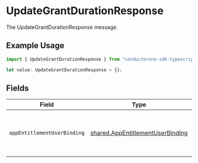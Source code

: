 # UpdateGrantDurationResponse

The UpdateGrantDurationResponse message.

## Example Usage

```typescript
import { UpdateGrantDurationResponse } from "conductorone-sdk-typescript/sdk/models/shared";

let value: UpdateGrantDurationResponse = {};
```

## Fields

| Field                                                                                                         | Type                                                                                                          | Required                                                                                                      | Description                                                                                                   |
| ------------------------------------------------------------------------------------------------------------- | ------------------------------------------------------------------------------------------------------------- | ------------------------------------------------------------------------------------------------------------- | ------------------------------------------------------------------------------------------------------------- |
| `appEntitlementUserBinding`                                                                                   | [shared.AppEntitlementUserBinding](../../../sdk/models/shared/appentitlementuserbinding.md)                   | :heavy_minus_sign:                                                                                            | The AppEntitlementUserBinding represents the relationship that gives an app user access to an app entitlement |